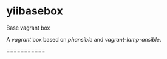 yiibasebox
==========

Base vagrant box

A *vagrant* box based on *phansible* and *vagrant-lamp-ansible*.

===========

